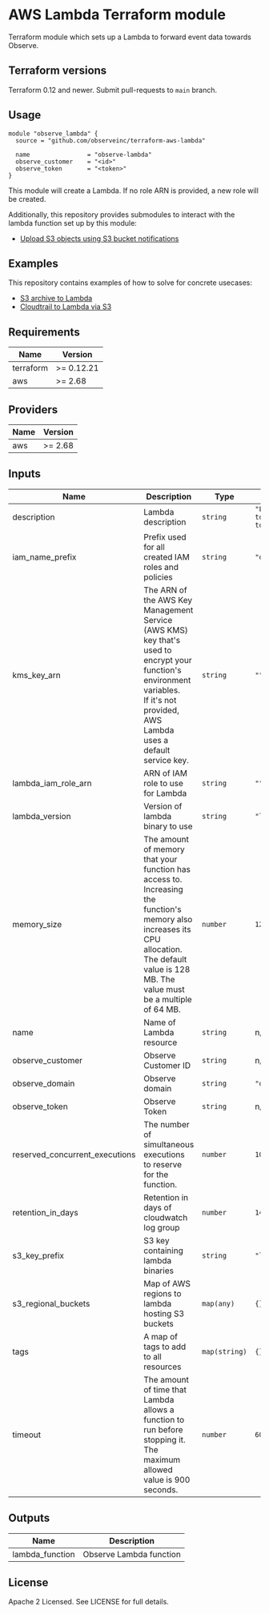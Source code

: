 # AWS Lambda Terraform module

Terraform module which sets up a Lambda to forward event data towards Observe.

## Terraform versions

Terraform 0.12 and newer. Submit pull-requests to `main` branch.

## Usage

```hcl
module "observe_lambda" {
  source = "github.com/observeinc/terraform-aws-lambda"

  name                = "observe-lambda"
  observe_customer    = "<id>"
  observe_token       = "<token>"
}
```

This module will create a Lambda. If no role ARN is provided, a new role will be created.

Additionally, this repository provides submodules to interact with the lambda function set up by this module:

* [Upload S3 objects using S3 bucket notifications](https://github.com/observeinc/terraform-aws-lambda/tree/main/s3_bucket_subscription)

## Examples

This repository contains examples of how to solve for concrete usecases:

* [S3 archive to Lambda](https://github.com/observeinc/terraform-aws-lambda/tree/main/examples/s3_bucket)
* [Cloudtrail to Lambda via S3](https://github.com/observeinc/terraform-aws-lambda/tree/main/examples/cloudtrail)

<!-- BEGINNING OF PRE-COMMIT-TERRAFORM DOCS HOOK -->
## Requirements

| Name | Version |
|------|---------|
| terraform | >= 0.12.21 |
| aws | >= 2.68 |

## Providers

| Name | Version |
|------|---------|
| aws | >= 2.68 |

## Inputs

| Name | Description | Type | Default | Required |
|------|-------------|------|---------|:--------:|
| description | Lambda description | `string` | `"Lambda function to forward events towards Observe"` | no |
| iam\_name\_prefix | Prefix used for all created IAM roles and policies | `string` | `"observe-lambda-"` | no |
| kms\_key\_arn | The ARN of the AWS Key Management Service (AWS KMS) key that's used to encrypt your function's environment variables.<br>If it's not provided, AWS Lambda uses a default service key. | `string` | `""` | no |
| lambda\_iam\_role\_arn | ARN of IAM role to use for Lambda | `string` | `""` | no |
| lambda\_version | Version of lambda binary to use | `string` | `"latest"` | no |
| memory\_size | The amount of memory that your function has access to. Increasing the function's memory also increases its CPU allocation.<br>The default value is 128 MB. The value must be a multiple of 64 MB. | `number` | `128` | no |
| name | Name of Lambda resource | `string` | n/a | yes |
| observe\_customer | Observe Customer ID | `string` | n/a | yes |
| observe\_domain | Observe domain | `string` | `"observeinc.com"` | no |
| observe\_token | Observe Token | `string` | n/a | yes |
| reserved\_concurrent\_executions | The number of simultaneous executions to reserve for the function. | `number` | `100` | no |
| retention\_in\_days | Retention in days of cloudwatch log group | `number` | `14` | no |
| s3\_key\_prefix | S3 key containing lambda binaries | `string` | `"lambda/observer"` | no |
| s3\_regional\_buckets | Map of AWS regions to lambda hosting S3 buckets | `map(any)` | `{}` | no |
| tags | A map of tags to add to all resources | `map(string)` | `{}` | no |
| timeout | The amount of time that Lambda allows a function to run before stopping it.<br>The maximum allowed value is 900 seconds. | `number` | `60` | no |

## Outputs

| Name | Description |
|------|-------------|
| lambda\_function | Observe Lambda function |

<!-- END OF PRE-COMMIT-TERRAFORM DOCS HOOK -->

## License

Apache 2 Licensed. See LICENSE for full details.
